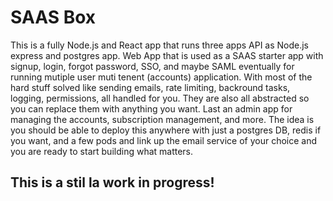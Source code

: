 # SAAS Box

This is a fully Node.js and React app that runs three apps API as Node.js express and postgres app. Web App that is used as a SAAS starter app with signup, login, forgot password, SSO, and maybe SAML eventually for running mutiple user muti tenent (accounts) application. With most of the hard stuff solved like sending emails, rate limiting, backround tasks, logging, permissions, all handled for you. They are also all abstracted so you can replace them with anything you want. Last an admin app for managing the accounts, subscription management, and more. The idea is you should be able to deploy this anywhere with just a postgres DB, redis if you want, and a few pods and link up the email service of your choice and you are ready to start building what matters.

## This is a stil la work in progress!